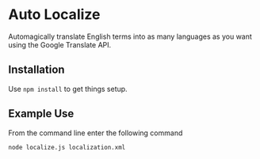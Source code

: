 # Auto Localize

Automagically translate English terms into as many languages as you want using the Google Translate API.

## Installation

Use `npm install` to get things setup.

## Example Use

From the command line enter the following command

```
node localize.js localization.xml
```
